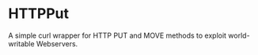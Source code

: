 # HTTPPut
A simple curl wrapper for HTTP PUT and MOVE methods to exploit world-writable Webservers.
